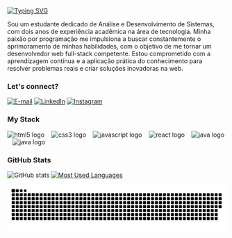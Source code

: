[![Typing SVG](https://readme-typing-svg.demolab.com?font=Fira+Code&weight=600&size=25&pause=1000&color=0CF25D&random=false&width=435&height=40&lines=Ol%C3%A1%2C+eu+sou+o+Marcos!+)](https://git.io/typing-svg)

<p align="left">Sou um estudante dedicado de Análise e Desenvolvimento de Sistemas, com dois anos de experiência acadêmica na área de tecnologia. Minha paixão por programação me impulsiona a buscar constantemente o aprimoramento de minhas habilidades, com o objetivo de me tornar um desenvolvedor web full-stack competente. Estou comprometido com a aprendizagem contínua e a aplicação prática do conhecimento para resolver problemas reais e criar soluções inovadoras na web.

<h3>Let's connect?</h3>

[![E-mail](https://img.shields.io/badge/-Email-000?style=for-the-badge&logo=microsoft-outlook&logoColor=0CF25D&color:FFF)](mailto:marcos_rique@outlook.com)
[![LinkedIn](https://img.shields.io/badge/-LinkedIn-000?style=for-the-badge&logo=linkedin&logoColor=0CF25D&color:FFF)](https://www.linkedin.com/in/marcos-henrique-ara%C3%BAjo-7a641a242)
[![Instagram](https://img.shields.io/badge/-Instagram-000?style=for-the-badge&logo=instagram&logoColor=0CF25D&color:FFF)](https://www.instagram.com/marcos_henrique_eu/)

<h3 align="left">My Stack</h3>

<div align="left">
  <img src="https://cdn.jsdelivr.net/gh/devicons/devicon/icons/html5/html5-original.svg" height="25" alt="html5 logo"  />
  <img width="8" />
  <img src="https://cdn.jsdelivr.net/gh/devicons/devicon/icons/css3/css3-original.svg" height="25" alt="css3 logo"  />
  <img width="8" />
  <img src="https://cdn.jsdelivr.net/gh/devicons/devicon/icons/javascript/javascript-plain.svg" height="25" alt="javascript logo"  />
  <img width="8" />
  <img src="https://cdn.jsdelivr.net/gh/devicons/devicon/icons/react/react-original.svg" height="25" alt="react logo"  />
  <img width="8" />
  <img src="https://cdn.jsdelivr.net/gh/devicons/devicon/icons/java/java-original.svg" height="25" alt="java logo"  />
  <img width="8" />
  <img src="https://cdn.jsdelivr.net/gh/devicons/devicon/icons/python/python-original.svg" height="25" alt="java logo"  />
  <img width="8" />
</div>

<h3>GitHub Stats</h3>

![GitHub stats](https://github-readme-stats-git-masterrstaa-rickstaa.vercel.app/api?username=m4rrec0s&hide_title=true&show_icons=true&include_all_commits=false&count_private=true&line_height=25&hide=issues&bg_color=000&title_color=0CF25D&text_color=FFF&border_radius=3&border_color=0CF25D&icon_color=0CF25D)
[![Most Used Languages](https://github-readme-stats-git-masterrstaa-rickstaa.vercel.app/api/top-langs/?username=m4rrec0s&line_height=10&card_width=290&layout=compact&hide_title=false&count_private=true&langs_icons=true&hide=html&title_color=0CF25D&bg_color=000&text_color=FFF&border_radius=3&border_color=0CF25D&count_private=true)](https://github.com/m4rrec0s/github-readme-stats)
<br>

<picture>
  <source media="(prefers-color-scheme: dark)" srcset="https://raw.githubusercontent.com/m4rrec0s/m4rrec0s/output/github-contribution-grid-snake-dark.svg">
  <source media="(prefers-color-scheme: light)" srcset="https://raw.githubusercontent.com/m4rrec0s/m4rrec0s/output/github-contribution-grid-snake.svg">
  <img alt="github contribution grid snake animation" src="https://raw.githubusercontent.com/m4rrec0s/m4rrec0s/output/github-contribution-grid-snake.svg">
</picture>
